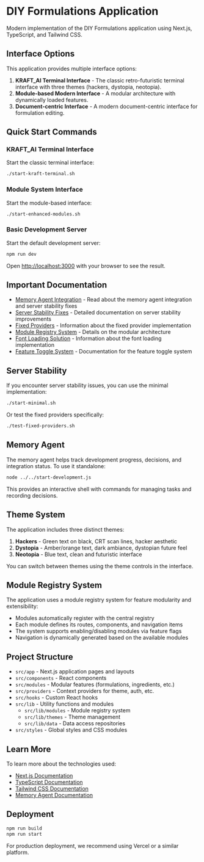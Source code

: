 # DIY Formulations Application

Modern implementation of the DIY Formulations application using Next.js, TypeScript, and Tailwind CSS.

## Interface Options

This application provides multiple interface options:

1. **KRAFT_AI Terminal Interface** - The classic retro-futuristic terminal interface with three themes (hackers, dystopia, neotopia).
2. **Module-based Modern Interface** - A modular architecture with dynamically loaded features.
3. **Document-centric Interface** - A modern document-centric interface for formulation editing.

## Quick Start Commands

### KRAFT_AI Terminal Interface

Start the classic terminal interface:

```bash
./start-kraft-terminal.sh
```

### Module System Interface

Start the module-based interface:

```bash
./start-enhanced-modules.sh
```

### Basic Development Server

Start the default development server:

```bash
npm run dev
```

Open [http://localhost:3000](http://localhost:3000) with your browser to see the result.

## Important Documentation

- [Memory Agent Integration](./README-MEMORY-INTEGRATION.md) - Read about the memory agent integration and server stability fixes
- [Server Stability Fixes](./SERVER_STABILITY_FIXES.md) - Detailed documentation on server stability improvements
- [Fixed Providers](./FIXED_PROVIDERS_README.md) - Information about the fixed provider implementation
- [Module Registry System](./MODULE_REGISTRY_SYSTEM.md) - Details on the modular architecture
- [Font Loading Solution](./README-FONT-SOLUTION.md) - Information about the font loading implementation
- [Feature Toggle System](./README-FEATURE-TOGGLE.md) - Documentation for the feature toggle system

## Server Stability

If you encounter server stability issues, you can use the minimal implementation:

```bash
./start-minimal.sh
```

Or test the fixed providers specifically:

```bash
./test-fixed-providers.sh
```

## Memory Agent

The memory agent helps track development progress, decisions, and integration status. To use it standalone:

```bash
node ../../start-development.js
```

This provides an interactive shell with commands for managing tasks and recording decisions.

## Theme System

The application includes three distinct themes:

1. **Hackers** - Green text on black, CRT scan lines, hacker aesthetic
2. **Dystopia** - Amber/orange text, dark ambiance, dystopian future feel
3. **Neotopia** - Blue text, clean and futuristic interface

You can switch between themes using the theme controls in the interface.

## Module Registry System

The application uses a module registry system for feature modularity and extensibility:

- Modules automatically register with the central registry
- Each module defines its routes, components, and navigation items
- The system supports enabling/disabling modules via feature flags
- Navigation is dynamically generated based on the available modules

## Project Structure

- `src/app` - Next.js application pages and layouts
- `src/components` - React components
- `src/modules` - Modular features (formulations, ingredients, etc.)
- `src/providers` - Context providers for theme, auth, etc.
- `src/hooks` - Custom React hooks
- `src/lib` - Utility functions and modules
  - `src/lib/modules` - Module registry system
  - `src/lib/themes` - Theme management
  - `src/lib/data` - Data access repositories
- `src/styles` - Global styles and CSS modules

## Learn More

To learn more about the technologies used:

- [Next.js Documentation](https://nextjs.org/docs)
- [TypeScript Documentation](https://www.typescriptlang.org/docs/)
- [Tailwind CSS Documentation](https://tailwindcss.com/docs)
- [Memory Agent Documentation](../../agents/memory/USAGE.md)

## Deployment

```bash
npm run build
npm run start
```

For production deployment, we recommend using Vercel or a similar platform.